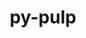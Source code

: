 ---
title: "py-pulp"
layout: cache
categories: [package, develop-2024-12-29]
meta: {"versions": ["2.6.0"], "compilers": ["gcc@=7.3.1"], "oss": ["amzn2"], "platforms": ["linux"], "targets": ["aarch64", "x86_64_v3"], "stacks": ["aws-isc", "aws-isc-aarch64", "root"], "num_specs": 2, "num_specs_by_stack": {"root": 2, "aws-isc-aarch64": 1, "aws-isc": 1}}
spec_details: [{"hash": "54m5xqdwjvhlpf432txptpnyyo5tqdmh", "compiler": "gcc@=7.3.1", "versions": ["2.6.0"], "os": "amzn2", "platform": "linux", "target": "aarch64", "variants": ["build_system=python_pip"], "stacks": ["root", "aws-isc-aarch64"], "size": "-", "tarball": "https://binaries.spack.io/develop-2024-12-29/build_cache/linux-amzn2-aarch64/gcc-7.3.1/py-pulp-2.6.0/linux-amzn2-aarch64-gcc-7.3.1-py-pulp-2.6.0-54m5xqdwjvhlpf432txptpnyyo5tqdmh.spack"}, {"hash": "thjvhf4dj4zi34wpn3s7r52xwvw2sydp", "compiler": "gcc@=7.3.1", "versions": ["2.6.0"], "os": "amzn2", "platform": "linux", "target": "x86_64_v3", "variants": ["build_system=python_pip"], "stacks": ["aws-isc", "root"], "size": "-", "tarball": "https://binaries.spack.io/develop-2024-12-29/build_cache/linux-amzn2-x86_64_v3/gcc-7.3.1/py-pulp-2.6.0/linux-amzn2-x86_64_v3-gcc-7.3.1-py-pulp-2.6.0-thjvhf4dj4zi34wpn3s7r52xwvw2sydp.spack"}]
---